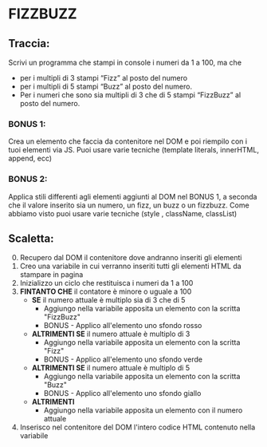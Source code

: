 # FIZZBUZZ

## Traccia:

Scrivi un programma che stampi in console i numeri da 1 a 100, ma che

- per i multipli di 3 stampi “Fizz” al posto del numero
- per i multipli di 5 stampi “Buzz” al posto del numero.
- Per i numeri che sono sia multipli di 3 che di 5 stampi “FizzBuzz” al posto del numero.

### BONUS 1:

Crea un elemento che faccia da contenitore nel DOM e poi riempilo con i tuoi elementi via JS.
Puoi usare varie tecniche (template literals, innerHTML, append, ecc)

### BONUS 2:

Applica stili differenti agli elementi aggiunti al DOM nel BONUS 1, a seconda che il valore inserito sia un numero, un fizz, un buzz o un fizzbuzz.
Come abbiamo visto puoi usare varie tecniche (style , className, classList)

## Scaletta:

0. Recupero dal DOM il contenitore dove andranno inseriti gli elementi
1. Creo una variabile in cui verranno inseriti tutti gli elementi HTML da stampare in pagina
2. Inizializzo un ciclo che restituisca i numeri da 1 a 100
3. **FINTANTO CHE** il contatore è minore o uguale a 100
   - **SE** il numero attuale è multiplo sia di 3 che di 5
     - Aggiungo nella variabile apposita un elemento con la scritta "FizzBuzz"
     - BONUS - Applico all'elemento uno sfondo rosso
   - **ALTRIMENTI SE** il numero attuale è multiplo di 3
     - Aggiungo nella variabile apposita un elemento con la scritta "Fizz"
     - BONUS - Applico all'elemento uno sfondo verde
   - **ALTRIMENTI SE** il numero attuale è multiplo di 5
     - Aggiungo nella variabile apposita un elemento con la scritta "Buzz"
     - BONUS - Applico all'elemento uno sfondo giallo
   - **ALTRIMENTI**
     - Aggiungo nella variabile apposita un elemento con il numero attuale
4. Inserisco nel contenitore del DOM l'intero codice HTML contenuto nella variabile
